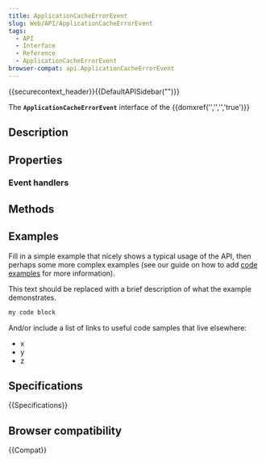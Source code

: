 ```yaml
---
title: ApplicationCacheErrorEvent
slug: Web/API/ApplicationCacheErrorEvent
tags:
  - API
  - Interface
  - Reference
  - ApplicationCacheErrorEvent
browser-compat: api.ApplicationCacheErrorEvent
---
```

{{securecontext_header}}{{DefaultAPISidebar("")}}

The **`ApplicationCacheErrorEvent`** interface of the {{domxref('','','','true')}} 

## Description

 

## Properties



### Event handlers



## Methods



## Examples

Fill in a simple example that nicely shows a typical usage of the API, then perhaps some more complex examples (see our guide on how to add [code examples](/en-US/docs/MDN/Contribute/Structures/Code_examples) for more information).

This text should be replaced with a brief description of what the example demonstrates.

```js
my code block
```

And/or include a list of links to useful code samples that live elsewhere:

*   x
*   y
*   z

## Specifications

{{Specifications}}

## Browser compatibility

{{Compat}}

